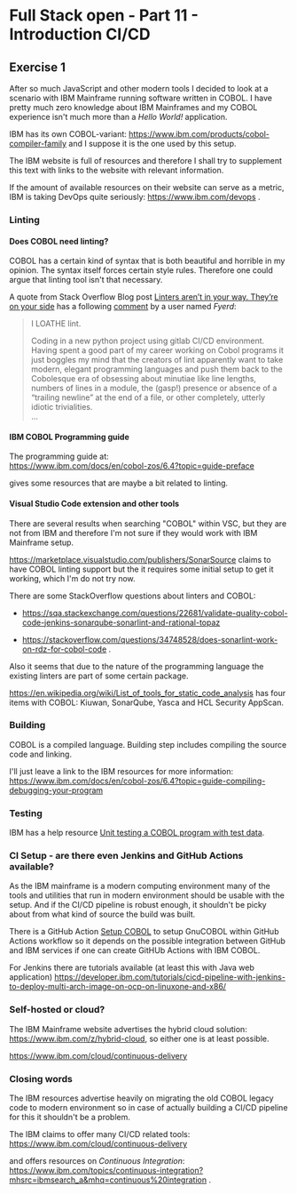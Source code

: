# Full Stack open - Part 11 - Introduction CI/CD

## Exercise 1

After so much JavaScript and other modern tools I decided to look at a scenario with IBM Mainframe running software written in COBOL.
I have pretty much zero knowledge about IBM Mainframes and my COBOL experience isn't much more than a _Hello World!_ application.

IBM has its own COBOL-variant:
https://www.ibm.com/products/cobol-compiler-family
and I suppose it is the one used by this setup.

The IBM website is full of resources and therefore I shall try to supplement this text with links to the website with relevant information.

If the amount of available resources on their website can serve as a metric, IBM is taking DevOps quite seriously:
https://www.ibm.com/devops .

### Linting

#### Does COBOL need linting?

COBOL has a certain kind of syntax that is both beautiful and horrible in my opinion.
The syntax itself forces certain style rules.
Therefore one could argue that linting tool isn't that necessary.

A quote from Stack Overflow Blog post [Linters aren’t in your way. They’re on your side](https://stackoverflow.blog/2020/07/20/linters-arent-in-your-way-theyre-on-your-side/) has a following [comment](https://stackoverflow.blog/2020/07/20/linters-arent-in-your-way-theyre-on-your-side/#comment-1992536) by a user named _Fyerd_:

> I LOATHE lint.
>
> Coding in a new python project using gitlab CI/CD environment. Having spent a good part of my career working on Cobol programs it just boggles my mind that the creators of lint apparently want to take modern, elegant programming languages and push them back to the Cobolesque era of obsessing about minutiae like line lengths, numbers of lines in a module, the (gasp!) presence or absence of a “trailing newline” at the end of a file, or other completely, utterly idiotic trivialities.  
> ...

#### IBM COBOL Programming guide

The programming guide at:  
https://www.ibm.com/docs/en/cobol-zos/6.4?topic=guide-preface

gives some resources that are maybe a bit related to linting.

#### Visual Studio Code extension and other tools

There are several results when searching "COBOL" within VSC, but they are not from IBM and therefore I'm not sure if they would work with IBM Mainframe setup.

https://marketplace.visualstudio.com/publishers/SonarSource
claims to have COBOL linting support but the it requires some initial setup to get it working, which I'm do not try now.

There are some StackOverflow questions about linters and COBOL:

- https://sqa.stackexchange.com/questions/22681/validate-quality-cobol-code-jenkins-sonarqube-sonarlint-and-rational-topaz

- https://stackoverflow.com/questions/34748528/does-sonarlint-work-on-rdz-for-cobol-code .

Also it seems that due to the nature of the programming language the existing linters are part of some certain package.

https://en.wikipedia.org/wiki/List_of_tools_for_static_code_analysis
has four items with COBOL: Kiuwan, SonarQube, Yasca and HCL Security AppScan.

### Building

COBOL is a compiled language.
Building step includes compiling the source code and linking.

I'll just leave a link to the IBM resources for more information:
https://www.ibm.com/docs/en/cobol-zos/6.4?topic=guide-compiling-debugging-your-program

### Testing

IBM has a help resource [Unit testing a COBOL program with test data](https://www.ibm.com/docs/en/developer-for-zos/9.1.1?topic=applications-unit-testing-cobol-program-test-data).

### CI Setup - are there even Jenkins and GitHub Actions available?

As the IBM mainframe is a modern computing environment many of the tools and utilities that run in modern environment should be usable with the setup.
And if the CI/CD pipeline is robust enough, it shouldn't be picky about from what kind of source the build was built.

There is a GitHub Action [Setup COBOL](https://github.com/marketplace/actions/setup-cobol) to setup GnuCOBOL within GitHub Actions workflow so it depends on the possible integration between GitHub and IBM services if one can create GitHUb Actions with IBM COBOL.

For Jenkins there are tutorials available (at least this with Java web application)
https://developer.ibm.com/tutorials/cicd-pipeline-with-jenkins-to-deploy-multi-arch-image-on-ocp-on-linuxone-and-x86/

### Self-hosted or cloud?

The IBM Mainframe website advertises the hybrid cloud solution: https://www.ibm.com/z/hybrid-cloud, so either one is at least possible.

https://www.ibm.com/cloud/continuous-delivery

### Closing words

The IBM resources advertise heavily on migrating the old COBOL legacy code to modern environment so in case of actually building a CI/CD pipeline for this it shouldn't be a problem.

The IBM claims to offer many CI/CD related tools:  
https://www.ibm.com/cloud/continuous-delivery

and offers resources on _Continuous Integration_:  
https://www.ibm.com/topics/continuous-integration?mhsrc=ibmsearch_a&mhq=continuous%20integration .
